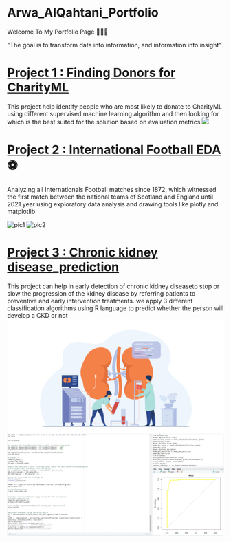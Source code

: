 # Arwa_AlQahtani_Portfolio
Welcome To My Portfolio Page 👩🏻‍💻

"The goal is to transform data into information, and information into insight"

# [Project 1 : Finding Donors for CharityML](https://github.com/ArwaAlqhtani/Finding-Donors-for-CharityML)
This project help identify people who are most likely to donate to CharityML 
using different supervised machine learning algorithm and then looking for which is the best suited for the solution
based on evaluation metrics
![](https://user-images.githubusercontent.com/62897832/127138254-8217e957-650b-41aa-8201-b122d444ba5a.png)



# [Project 2 : International Football EDA](https://github.com/ArwaAlqhtani/-International-Football-EDA) ⚽️
Analyzing all Internationals Football matches since 1872, which witnessed the first match 
between the national teams of Scotland and England until 2021 year 
using exploratory data analysis and drawing tools like plotly and matplotlib

![pic1](https://user-images.githubusercontent.com/62897832/128103066-51fec4cf-a72e-4d92-888a-82366129cdee.png)
![pic2](https://user-images.githubusercontent.com/62897832/128103079-430c29b2-134f-436c-b265-d5e5bacfb401.jpeg)




# [Project 3 : Chronic kidney disease_prediction](https://github.com/ArwaAlqhtani/kidney_disease_prediction.git)
This project can help in early detection of chronic kidney diseaseto stop or slow the progression of the
kidney disease by referring patients to preventive and early intervention treatments.
we apply 3 different classification algorithms using R language to predict whether the person will develop a CKD or not
![](https://github.com/ArwaAlqhtani/Arwa_Portfolio/blob/91f4906c58e188f225b9bc5ac5b11275e48dae77/images/20210128-Chronic-Kidney2.jpg)
![](https://github.com/ArwaAlqhtani/Arwa_Portfolio/blob/52ba5dbe0e314f932a60eb7324fb30fa0daf7db7/images/R%20language.JPG)


